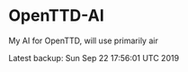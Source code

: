 # OpenTTD-AI
My AI for OpenTTD, will use primarily air

Latest backup: Sun Sep 22 17:56:01 UTC 2019
